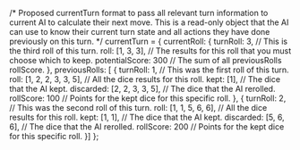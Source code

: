 /* 
  Proposed currentTurn format to pass all relevant turn information to current AI to calculate their next move.
  This is a read-only object that the AI can use to know their current turn state and all actions they have done previously on this turn.
*/
currentTurn = {
            currentRoll: {
                turnRoll: 3, // This is the third roll of this turn.
                roll: [1, 3, 3], // The results for this roll that you must choose which to keep.
                potentialScore: 300 // The sum of all previousRolls rollScore.
            },
            previousRolls: [
                {
                    turnRoll: 1, // This was the first roll of this turn.
                    roll: [1, 2, 2, 3, 3, 5], // All the dice results for this roll.
                    kept: [1], // The dice that the AI kept.
                    discarded: [2, 2, 3, 3, 5], // The dice that the AI rerolled.
                    rollScore: 100 // Points for the kept dice for this specific roll.
                },
                {
                    turnRoll: 2, // This was the second roll of this turn.
                    roll: [1, 1, 5, 6, 6], // All the dice results for this roll.
                    kept: [1, 1], // The dice that the AI kept.
                    discarded: [5, 6, 6], // The dice that the AI rerolled.
                    rollScore: 200 // Points for the kept dice for this specific roll.
                }]
        };
